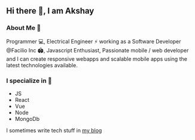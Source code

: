 ## Hi there 👋, I am Akshay

### About Me 🤙
 Programmer 💻, Electrical Engineer ⚡ working as a Software Developer @Facilio Inc 🏟️, Javascript Enthusiast, Passionate mobile / web developer and I can create responsive webapps and scalable mobile apps using the latest technologies available.

### I specialize in  🎯
- JS
- React
- Vue
- Node 
- MongoDb

I sometimes write tech stuff in [my blog](https://akshay-personal-web.netlify.app/blogs) 

